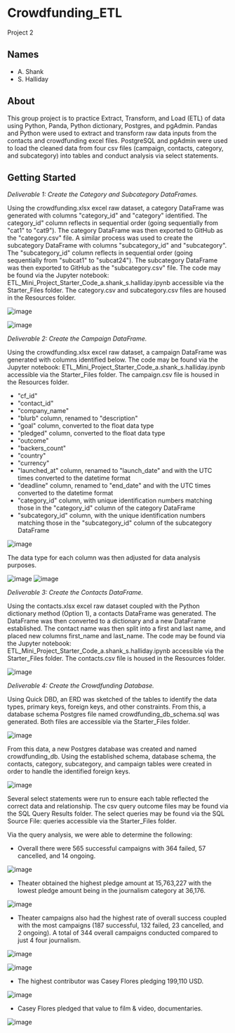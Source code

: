 # Crowdfunding_ETL
Project 2

## Names
* A. Shank
* S. Halliday

## About
This group project is to practice Extract, Transform, and Load (ETL) of data using Python, Panda, Python dictionary, Postgres, and pgAdmin. Pandas and Python were used to extract and transform raw data inputs from the contacts and crowdfunding excel files. PostgreSQL and pgAdmin were used to load the cleaned data from four csv files (campaign, contacts, category, and subcategory) into tables and conduct analysis via select statements.    

## Getting Started
_Deliverable 1: Create the Category and Subcategory DataFrames._

Using the crowdfunding.xlsx excel raw dataset, a category DataFrame was generated with columns "category_id" and "category" identified. The category_id" column reflects in sequential order (going sequentially from "cat1" to "cat9"). The category DataFrame was then exported to GitHub as the "category.csv" file. A similar process was used to create the subcategory DataFrame with columns "subcategory_id" and "subcategory". The "subcategory_id" column reflects in sequential order (going sequentially from "subcat1" to "subcat24"). The subcategory DataFrame was then exported to GitHub as the "subcategory.csv" file.
The code may be found via the Jupyter notebook: ETL_Mini_Project_Starter_Code_a.shank_s.halliday.ipynb accessible via the Starter_Files folder. The category.csv and subcategory.csv files are housed in the Resources folder. 

![image](https://github.com/amshank1979/Crowdfunding_ETL/assets/133922704/428b6810-35b8-49b8-b912-c560980c4051)

![image](https://github.com/amshank1979/Crowdfunding_ETL/assets/133922704/477d0090-e3ea-471a-a7f4-a9b6f379a8ef)


_Deliverable 2: Create the Campaign DataFrame._

Using the crowdfunding.xlsx excel raw dataset, a campaign DataFrame was generated with columns identified below. The code may be found via the Jupyter notebook: ETL_Mini_Project_Starter_Code_a.shank_s.halliday.ipynb accessible via the Starter_Files folder. The campaign.csv file is housed in the Resources folder.

* "cf_id" 
* "contact_id" 
* "company_name" 
* "blurb" column, renamed to "description"
* "goal" column, converted to the float data type
* "pledged" column, converted to the float data type
* "outcome"
* "backers_count"
* "country"
* "currency"
* "launched_at" column, renamed to "launch_date" and with the UTC times converted to the datetime format
* "deadline" column, renamed to "end_date" and with the UTC times converted to the datetime format
* "category_id" column, with unique identification numbers matching those in the "category_id" column of the category DataFrame
* "subcategory_id" column, with the unique identification numbers matching those in the "subcategory_id" column of the subcategory DataFrame

![image](https://github.com/amshank1979/Crowdfunding_ETL/assets/133922704/d0409a90-a719-4188-b4ed-09a5fd6ec9db)

The data type for each column was then adjusted for data analysis purposes. 

![image](https://github.com/Mepseha/Mars_News/assets/133922704/a8efb8cc-a95b-4bd0-91c4-e84144f9fa1b)
![image](https://github.com/Mepseha/Mars_News/assets/133922704/54fa84b2-6a5d-41e3-a2a6-fcfa31e184d3)

_Deliverable 3: Create the Contacts DataFrame._

Using the contacts.xlsx excel raw dataset coupled with the Python dictionary method (Option 1), a contacts DataFrame was generated. The DataFrame was then converted to a dictionary and a new DataFrame established. The contact name was then split into a first and last name, and placed new columns first_name and last_name. The code may be found via the Jupyter notebook: ETL_Mini_Project_Starter_Code_a.shank_s.halliday.ipynb accessible via the Starter_Files folder. The contacts.csv file is housed in the Resources folder.

![image](https://github.com/amshank1979/Crowdfunding_ETL/assets/133922704/cdf68a92-910d-4dc3-a36c-99b7788b1aeb)

_Deliverable 4: Create the Crowdfunding Database._

Using Quick DBD, an ERD was sketched of the tables to identify the data types, primary keys, foreign keys, and other constraints. From this, a database schema Postgres file named crowdfunding_db_schema.sql was generated. Both files are accessible via the Starter_Files folder. 

![image](https://github.com/amshank1979/Crowdfunding_ETL/assets/133922704/880b0b4b-d761-4326-b1f3-c320f69218a0)

From this data, a new Postgres database was created and named crowdfunding_db. Using the established schema, database schema, the contacts, category, subcategory, and campaign tables were created in order to handle the identified foreign keys.

![image](https://github.com/amshank1979/Crowdfunding_ETL/assets/133922704/d9a5ac8b-88fc-4dd1-aff5-d999dde97563)

Several select statements were run to ensure each table reflected the correct data and relationship. The csv query outcome files may be found via the SQL Query Results folder. The select queries may be found via the SQL Source File: queries accessible via the Starter_Files folder.

Via the query analysis, we were able to determine the following:
* Overall there were 565 successful campaigns with 364 failed, 57 cancelled, and 14 ongoing.
  
 ![image](https://github.com/amshank1979/Crowdfunding_ETL/assets/133922704/49f1619c-c6f8-4265-9d35-182013585079)

* Theater obtained the highest pledge amount at 15,763,227 with the lowest pledge amount being in the journalism category at 36,176.
  
 ![image](https://github.com/amshank1979/Crowdfunding_ETL/assets/133922704/3d792539-0585-49a4-bc96-6b79a6d91904)

* Theater campaigns also had the highest rate of overall success coupled with the most campaigns (187 successful, 132 failed, 23 cancelled, and 2 ongoing). A total of 344 overall campaigns conducted compared to just 4 four journalism.
  
 ![image](https://github.com/amshank1979/Crowdfunding_ETL/assets/133922704/2eb4a5f7-3936-44de-b3d6-3d5cb6708f3e)

 ![image](https://github.com/amshank1979/Crowdfunding_ETL/assets/133922704/ed8289b8-8113-44b1-ac70-654b3f255fe3)

* The highest contributor was Casey Flores pledging 199,110 USD.
  
 ![image](https://github.com/amshank1979/Crowdfunding_ETL/assets/133922704/5a51937e-90e8-457b-bdda-8529c872c363)

* Casey Flores pledged that value to film & video, documentaries.
  
 ![image](https://github.com/amshank1979/Crowdfunding_ETL/assets/133922704/c92eeed1-8224-4d84-ab23-b0a052ea8b4b)
